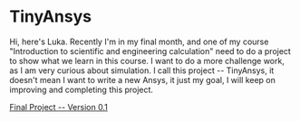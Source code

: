 # TinyAnsys

Hi, here's Luka.
Recently I'm in my final month, and one of my course "Introduction to scientific and engineering calculation" need to do a project to show what we learn in this course.
I want to do a more challenge work, as I am very curious about simulation.
I call this project -- TinyAnsys, it doesn't mean I want to write a new Ansys, it just my goal, I will keep on improving and completing this project.

[Final Project -- Version 0.1](https://github.com/JokeYoonic/TinyAnsys/blob/main/Version%200.1.mdv)